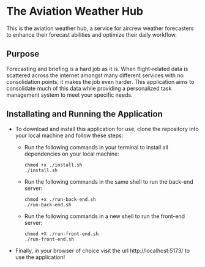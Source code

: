 # The Aviation Weather Hub

This is the aviation weather hub, a service for aircrew weather forecasters to enhance their forecast abilities and optimize their daily workflow.

## Purpose

Forecasting and briefing is a hard job as it is. When flight-related data is scattered across the internet amongst many different services with no consolidation points, it makes the job even harder. This application aims to consolidate much of this data while providing a personalized task management system to meet your specific needs.

## Installating and Running the Application

- To download and install this application for use, clone the repository into your local machine and follow these steps:

  - Run the following commands in your terminal to install all dependencies on your local machine:

    ```
    chmod +x ./install.sh
    ./install.sh
    ```

  - Run the following commands in the same shell to run the back-end server:

    ```
    chmod +x ./run-back-end.sh
    ./run-back-end.sh
    ```

  - Run the following commands in a new shell to run the front-end server:

    ```
    chmod +X ./run-front-end.sh
    ./run-front-end.sh
    ```

- Finally, in your browser of choice visit the url http://localhost:5173/ to use the application!
